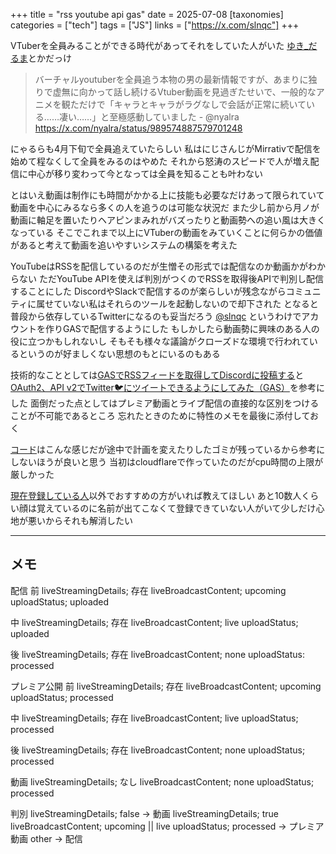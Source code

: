 +++
title = "rss youtube api gas"
date = 2025-07-08
[taxonomies]
categories = ["tech"]
tags = ["JS"]
links = ["https://x.com/slnqc"]
+++

VTuberを全員みることができる時代があってそれをしていた人がいた
[ゆき_だるま](https://www.youtube.com/@%E3%82%86%E3%81%8D_%E3%81%A0%E3%82%8B%E3%81%BE)とかだっけ

> バーチャルyoutuberを全員追う本物の男の最新情報ですが、あまりに独りで虚無に向かって話し続けるVtuber動画を見過ぎたせいで、一般的なアニメを観ただけで「キャラとキャラがラグなしで会話が正常に続いている……凄い……」と至極感動していました - @nyalra
> https://x.com/nyalra/status/989574887579701248

にゃるらも4月下旬で全員追えていたらしい
私はにじさんじがMirrativで配信を始めて程なくして全員をみるのはやめた
それから怒涛のスピードで人が増え配信に中心が移り変わって今となっては全員を知ることも叶わない

とはいえ動画は制作にも時間がかかる上に技能も必要なだけあって限られていて動画を中心にみるなら多くの人を追うのは可能な状況だ
また少し前から月ノが動画に軸足を置いたりヘアピンまみれがバズったりと動画勢への追い風は大きくなっている
そこでこれまで以上にVTuberの動画をみていくことに何らかの価値があると考えて動画を追いやすいシステムの構築を考えた

YouTubeはRSSを配信しているのだが生憎その形式では配信なのか動画かがわからない
ただYouTube APIを使えば判別がつくのでRSSを取得後APIで判別し配信することにした
DiscordやSlackで配信するのが楽らしいが残念ながらコミュニティに属せていない私はそれらのツールを起動しないので却下された
となると普段から依存しているTwitterになるのも妥当だろう
[@slnqc](https://x.com/slnqc)
というわけでアカウントを作りGASで配信するようにした
もしかしたら動画勢に興味のある人の役に立つかもしれないし
そもそも様々な議論がクローズドな環境で行われているというのが好ましくない思想のもとにいるのもある

技術的なこととしては[GASでRSSフィードを取得してDiscordに投稿する](https://note.com/taatn0te/n/nacada2f4dfd2)と[OAuth2、API v2でTwitter🐦にツイートできるようにしてみた（GAS）](https://qiita.com/yuzinet/items/ae4b9ca2b5cd989de435)を参考にした
面倒だった点としてはプレミア動画とライブ配信の直接的な区別をつけることが不可能であるところ
忘れたときのために特性のメモを最後に添付しておく

[コード](https://gist.github.com/slnq/a550c1c67b7dfbcf260179f76686d801)はこんな感じだが途中で計画を変えたりしたゴミが残っているから参考にしないほうが良いと思う
当初はcloudflareで作っていたのだがcpu時間の上限が厳しかった

[現在登録している人](https://docs.google.com/spreadsheets/d/1Cd3KXib9A8Ktx-Omm60Ie1m8CAQroeDDY4YeTlnuG68/edit)以外でおすすめの方がいれば教えてほしい
あと10数人くらい顔は覚えているのに名前が出てこなくて登録できていない人がいて少しだけ心地が悪いからそれも解消したい

---
## メモ
配信
前
liveStreamingDetails; 存在
liveBroadcastContent; upcoming
uploadStatus; uploaded

中
liveStreamingDetails; 存在
liveBroadcastContent; live
uploadStatus; uploaded 

後
liveStreamingDetails; 存在
liveBroadcastContent; none
uploadStatus: processed

プレミア公開
前
liveStreamingDetails; 存在 
liveBroadcastContent; upcoming 
uploadStatus; processed

中
liveStreamingDetails; 存在 
liveBroadcastContent; live
uploadStatus; processed 

後
liveStreamingDetails; 存在 
liveBroadcastContent; none
uploadStatus; processed 

動画
liveStreamingDetails; なし
liveBroadcastContent; none
uploadStatus; processed

判別
liveStreamingDetails; false -> 動画
liveStreamingDetails; true
liveBroadcastContent; upcoming || live
uploadStatus; processed  ->  プレミア動画
other -> 配信
